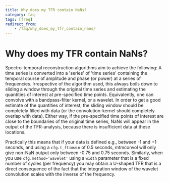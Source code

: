 ```yaml
---
title: Why does my TFR contain NaNs?
category: faq
tags: [freq]
redirect_from:
    - /faq/why_does_my_tfr_contain_nans/
---
```


# Why does my TFR contain NaNs?

Spectro-temporal reconstruction algorithms aim to achieve the following: A time series is converted into a 'series' of 'time series' containing the temporal course of amplitude and phase (or power) at a series of frequencies. Irrespective of the algorithm used, this always boils down to sliding a window through the original time series and estimating the quantities of interest at pre-specified time points. Equivalently, one can convolve with a bandpass-filter kernel, or a wavelet. In order to get a good estimate of the quantities of interest, the sliding window should be completely filled with data (or the convolution-kernel should completely overlap with data). Either way, if the pre-specified time points of interest are close to the boundaries of the original time series, NaNs will appear in the output of the TFR-analysis, because there is insufficient data at these locations.

Practically this means that if your data is defined e.g., between -1 and +1 seconds, and using a `cfg.t_ftimwin` of 0.5 seconds, mtmconvol will only give non-NaN output only between -0.75 and 0.75 seconds. Similarly, when you use `cfg.method='wavelet'` using a `width` parameter that is a fixed number of cycles (per frequency) you may obtain a U-shaped TFR that is a direct consequence of the fact that the integration window of the wavelet convolution scales with the inverse of the frequency.

